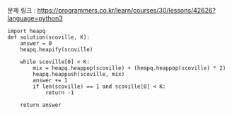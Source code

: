 문제 링크 : https://programmers.co.kr/learn/courses/30/lessons/42626?language=python3

```
import heapq
def solution(scoville, K):
    answer = 0
    heapq.heapify(scoville)
    
    while scoville[0] < K:
        mix = heapq.heappop(scoville) + (heapq.heappop(scoville) * 2)
        heapq.heappush(scoville, mix)
        answer += 1
        if len(scoville) == 1 and scoville[0] < K:
            return -1
        
    return answer
```

